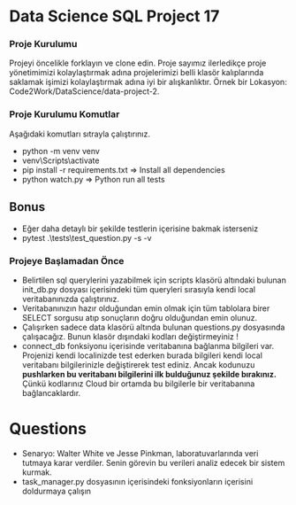 # Data Science SQL Project 17

### Proje Kurulumu
Projeyi öncelikle forklayın ve clone edin.
Proje sayımız ilerledikçe proje yönetimimizi kolaylaştırmak adına projelerimizi belli klasör kalıplarında saklamak işimizi kolaylaştırmak adına iyi bir alışkanlıktır.
Örnek bir Lokasyon: Code2Work/DataScience/data-project-2.

### Proje Kurulumu Komutlar
Aşağıdaki komutları sıtrayla çalıştırınız.
* python -m venv venv
* venv\Scripts\activate
* pip install -r requirements.txt => Install all dependencies
* python watch.py => Python run all tests

## Bonus
* Eğer daha detaylı bir şekilde testlerin içerisine bakmak isterseniz
* pytest .\tests\test_question.py -s -v 

### Projeye Başlamadan Önce
* Belirtilen sql querylerini yazabilmek için scripts klasörü altındaki bulunan init_db.py dosyası içerisindeki tüm queryleri 
sırasıyla kendi local veritabanınızda çalıştırınız. 
* Veritabanınızın hazır olduğundan emin olmak için tüm tablolara birer SELECT sorgusu atıp sonuçların doğru olduğundan emin olunuz.
* Çalışırken sadece data klasörü altında bulunan questions.py dosyasında çalışacağız. Bunun klasör dışındaki kodları değiştirmeyiniz !
* connect_db fonksiyonu içerisinde veritabanına bağlanma bilgileri var. Projenizi kendi localinizde test ederken burada bilgileri kendi local veritabanı bilgilerinizle değiştirerek test ediniz. Ancak kodunuzu <b>pushlarken bu veritabanı bilgilerini ilk bulduğunuz şekilde bırakınız.</b> Çünkü kodlarınız Cloud bir ortamda bu bilgilerle bir veritabanına bağlancaklardır.

# Questions
* Senaryo:
    Walter White ve Jesse Pinkman, laboratuvarlarında veri tutmaya karar verdiler. Senin görevin bu verileri analiz edecek bir sistem kurmak.
* task_manager.py dosyasının içerisindeki fonksiyonların içerisini doldurmaya çalışın
